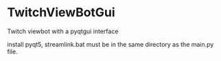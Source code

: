 # TwitchViewBotGui
Twitch viewbot with a pyqtgui interface

install pyqt5, streamlink.bat must be in the same directory as the main.py file.
